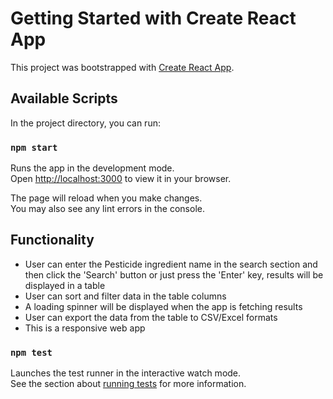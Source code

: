 # Getting Started with Create React App

This project was bootstrapped with [Create React App](https://github.com/facebook/create-react-app).

## Available Scripts

In the project directory, you can run:

### `npm start`

Runs the app in the development mode.\
Open [http://localhost:3000](http://localhost:3000) to view it in your browser.

The page will reload when you make changes.\
You may also see any lint errors in the console.

## Functionality
* User can enter the Pesticide ingredient name in the search section and then click the 'Search' button or just press the 'Enter' key, results will be displayed in a table
* User can sort and filter data in the table columns
* A loading spinner will be displayed when the app is fetching results
* User can export the data from the table to CSV/Excel formats
* This is a responsive web app 

### `npm test`

Launches the test runner in the interactive watch mode.\
See the section about [running tests](https://facebook.github.io/create-react-app/docs/running-tests) for more information.

